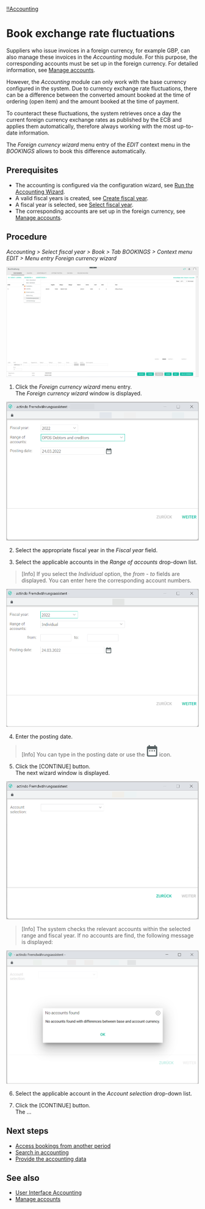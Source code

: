 [!!Accounting](Actindo/Accounting)

# Book exchange rate fluctuations

Suppliers who issue invoices in a foreign currency, for example GBP, can also manage these invoices in the *Accounting* module. For this purpose, the corresponding accounts must be set up in the foreign currency. For detailed information, see [Manage accounts](/Accounting/Integration/04_ManageAccounts.md).

However, the *Accounting* module can only work with the base currency configured in the system. Due to currency exchange rate fluctuations, there can be a difference between the converted amount booked at the time of ordering (open item) and the amount booked at the time of payment.  

 To counteract these fluctuations, the system retrieves once a day the current foreign currency exchange rates as published by the ECB and applies them automatically, therefore always working with the most up-to-date information.

 The *Foreign currency wizard* menu entry of the *EDIT* context menu in the *BOOKINGS* allows to book this difference automatically.

[comment]: <> (Describe the procedure to book exchange rate fluctuations using the foreign currency wizard in compliance with the editorial style guide.)

 [comment]: <> (Explain briefly what the foreign currency wizard is used for and at what time you have to book exchange rate fluctuations.)

## Prerequisites

- The accounting is configured via the configuration wizard, see [Run the Accounting Wizard](01_RunAccountingWizard.md).
- A valid fiscal years is created, see [Create fiscal year](04_ManageFiscalYear.md#create-a-fiscal-year).
- A fiscal year is selected, see [Select fiscal year](01_SelectFiscalYear.md).
- The corresponding accounts are set up in the foreign currency, see [Manage accounts](/Accounting/Integration/04_ManageAccounts.md).

## Procedure

*Accounting > Select fiscal year > Book > Tab BOOKINGS > Context menu EDIT > Menu entry Foreign currency wizard*

![Foreign currency wizard](/Assets/Screenshots/Accounting/Book/Bookings/Bookings_ForeignCurrencyWizard.png "[Foreign currency wizard]")

1. Click the *Foreign currency wizard* menu entry.  
The *Foreign currency wizard* window is displayed.

  ![Foreign currency wizard window](/Assets/Screenshots/Accounting/Book/Bookings/Bookings_ForeignCurrencyWizard_Window.png "[Foreign currency wizard window]")

2. Select the appropriate fiscal year in the *Fiscal year* field.

3. Select the applicable accounts in the *Range of accounts* drop-down list.

  > [Info] If you select the *Individual* option, the *from - to* fields are displayed. You can enter here the corresponding account numbers.

  ![Foreign currency wizard - individual account](/Assets/Screenshots/Accounting/Book/Bookings/Bookings_ForeignCurrencyWizard_Window2.png "[Foreign currency wizard - individual account]")

4. Enter the posting date.

  > [Info] You can type in the posting date or use the ![Calendar](/Assets/Icons/Calendar.png "[Calendar]") icon.

5. Click the [CONTINUE] button.  
The next wizard window is displayed.

  ![Account selection](/Assets/Screenshots/Accounting/Book/Bookings/Bookings_ForeignCurrencyWizard_AccountSelection.png "[Account selection]")

  > [Info] The system checks the relevant accounts within the selected range and fiscal year. If no accounts are find, the following message is displayed:

  ![No accounts found](/Assets/Screenshots/Accounting/Book/Bookings/Bookings_ForeignCurrencyWizard_noAccounts2.png "[No accounts found]")

6. Select the applicable account in the *Account selection* drop-down list.  

7. Click the [CONTINUE] button.   
The ...

[comment]: <> (Still to find out how booking in diff. currencies works! No accounts found message.)

## Next steps

  - [Access bookings from another period](13_AccessBookingsAnotherPeriod)
  - [Search in accounting](14_SearchAccounting)
  - [Provide the accounting data](15_ProviceAccountingData)

## See also

  - [User Interface Accounting](/Accounting/UserInterface/00_UserInterface.md)
  - [Manage accounts](/Accounting/Integration/04_ManageAccounts.md)
